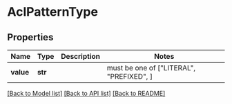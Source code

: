 # AclPatternType


## Properties
Name | Type | Description | Notes
------------ | ------------- | ------------- | -------------
**value** | **str** |  |  must be one of ["LITERAL", "PREFIXED", ]

[[Back to Model list]](../README.md#documentation-for-models) [[Back to API list]](../README.md#documentation-for-api-endpoints) [[Back to README]](../README.md)


